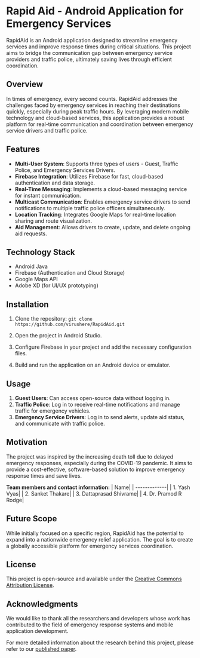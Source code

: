 # Rapid Aid - Android Application for Emergency Services

RapidAid is an Android application designed to streamline emergency services and improve response times during critical situations. This project aims to bridge the communication gap between emergency service providers and traffic police, ultimately saving lives through efficient coordination.

## Overview

In times of emergency, every second counts. RapidAid addresses the challenges faced by emergency services in reaching their destinations quickly, especially during peak traffic hours. By leveraging modern mobile technology and cloud-based services, this application provides a robust platform for real-time communication and coordination between emergency service drivers and traffic police.

## Features

- **Multi-User System**: Supports three types of users - Guest, Traffic Police, and Emergency Services Drivers.
- **Firebase Integration**: Utilizes Firebase for fast, cloud-based authentication and data storage.
- **Real-Time Messaging**: Implements a cloud-based messaging service for instant communication.
- **Multicast Communication**: Enables emergency service drivers to send notifications to multiple traffic police officers simultaneously.
- **Location Tracking**: Integrates Google Maps for real-time location sharing and route visualization.
- **Aid Management**: Allows drivers to create, update, and delete ongoing aid requests.

## Technology Stack

- Android Java
- Firebase (Authentication and Cloud Storage)
- Google Maps API
- Adobe XD (for UI/UX prototyping)

## Installation

1. Clone the repository:
```git clone https://github.com/virushere/RapidAid.git```

2. Open the project in Android Studio.
3. Configure Firebase in your project and add the necessary configuration files.
4. Build and run the application on an Android device or emulator.

## Usage

1. **Guest Users**: Can access open-source data without logging in.
2. **Traffic Police**: Log in to receive real-time notifications and manage traffic for emergency vehicles.
3. **Emergency Service Drivers**: Log in to send alerts, update aid status, and communicate with traffic police.

## Motivation

The project was inspired by the increasing death toll due to delayed emergency responses, especially during the COVID-19 pandemic. It aims to provide a cost-effective, software-based solution to improve emergency response times and save lives.

**Team members and contact information:**
| Name|
| -------------|
| 1. Yash Vyas|
| 2. Sanket Thakare|
| 3. Dattaprasad Shivrame|
| 4. Dr. Pramod R Rodge|

## Future Scope

While initially focused on a specific region, RapidAid has the potential to expand into a nationwide emergency relief application. The goal is to create a globally accessible platform for emergency services coordination.

## License

This project is open-source and available under the [Creative Commons Attribution License](https://creativecommons.org/licenses/by/4.0/).

## Acknowledgments

We would like to thank all the researchers and developers whose work has contributed to the field of emergency response systems and mobile application development.

For more detailed information about the research behind this project, please refer to our [published paper](https://www.ijraset.com/research-paper/rapid-aid-android-application-for-emergency-services).
